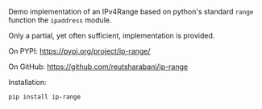 Demo implementation of an IPv4Range based on python's standard `range` function the `ipaddress` module.

Only a partial, yet often sufficient, implementation is provided.

On PYPI: https://pypi.org/project/ip-range/

On GitHub: https://github.com/reutsharabani/ip-range

Installation:

    pip install ip-range
